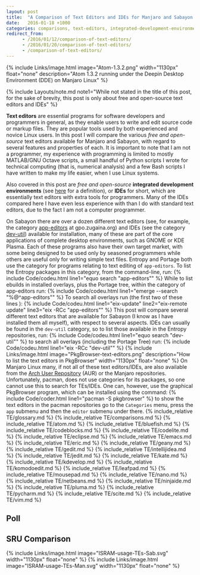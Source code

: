 ```yaml
---
layout: post
title:  "A Comparison of Text Editors and IDEs for Manjaro and Sabayon Linux"
date:   2016-01-18 +1000
categories: comparisons, text-editors, integrated-development-environment, manjaro-linux, sabayon-linux
redirect_from:
      - /2016/01/12/comparison-of-text-editors/
      - /2016/01/20/comparison-of-text-editors/
      - /comparison-of-text-editors/
---
```

{% include Links/image.html image="Atom-1.3.2.png" width="1130px" float="none" description="Atom 1.3.2 running under the Deepin Desktop Environment (DDE) on Manjaro Linux" %}

{% include Layouts/note.md note1="While not stated in the title of this post, for the sake of brevity, this post is only about free and open-source text editors and IDEs" %}

**Text editors** are essential programs for software developers and programmers in general, as they enable users to write and edit source code or markup files. They are popular tools used by both experienced and novice Linux users. In this post I will compare the various *free and open-source* text editors available for Manjaro and Sabayon, with regard to several features and properties of each. It is important to note that I am not a programmer, my experience with programming is limited to mostly MATLAB/GNU Octave scripts, a small handful of Python scripts I wrote for technical computing (that is, numerical analysis) and a few Bash scripts I have written to make my life easier, when I use Linux systems.

Also covered in this post are *free and open-source* **integrated development environments** (see [here](#integrated-development-environment) for a definition), or **IDEs** for short, which are essentially text editors with extra tools for programmers. Many of the IDEs compared here I have even less experience with than I do with standard text editors, due to the fact I am not a computer programmer.

On Sabayon there are over a dozen different text editors (see, for example, the category [app-editors](http://gpo.zugaina.org/app-editors/) at gpo.zugaina.org) and IDEs (see the category [dev-util](http://gpo.zugaina.org/dev-util/)) available for installation, many of these are part of the core applications of complete desktop environments, such as GNOME or KDE Plasma. Each of these programs also have their own target market, with some being designed to be used only by seasoned programmers while others are useful only for writing simple text files. Entropy and Portage both use the category for programs relating to text editing of `app-editors`. To list the Entropy packages in this category, from the command-line, run:
{% include Code/codeu.html line1="equo search &quot;app-editors&quot;" %}
While to list ebuilds in installed overlays, plus the Portage tree, within the category of app-editors run:
{% include Code/codeu.html line1="emerge --search &quot;%@^app-editors&quot;" %}
To search all overlays run (the first two of these lines ):
{% include Code/codeu.html line1="eix-update" line2="eix-remote update" line3="eix -RCc &quot;app-editors&quot;" %}
This post will compare several different text editors that are available for Sabayon (I know as I have installed them all myself), with respect to several aspects.
IDEs can usually be found in the `dev-util` category, so to list those available in the Entropy repositories, run:
{% include Code/codeu.html line1="equo search &quot;dev-util&quot;" %}
to search all overlays (including the Portage Tree) run:
{% include Code/codeu.html line1="eix -RCc &quot;dev-util&quot;" %}
{% include Links/image.html image="PkgBrowser-text-editors.png" description="How to list the text editors in PkgBrowser" width="1130px" float="none" %}
On Manjaro Linux many, if not all of these text editors/IDEs, are also available from the [Arch User Repository](https://aur.archlinux.org) (AUR) or the Manjaro repositories. Unfortunately, pacman, does not use categories for its packages, so one cannot use this to search for TEs/IDEs. One can, however, use the graphical PkgBrowser program, which can be installed using the command:
{% include Code/coder.html line1="pacman -S pkgbrowser" %}
to show the text editors in the pacman repositories go to the `Categories` menu, press the `app` submenu and then the `editor` submenu under there.
{% include_relative TE/glossary.md %}
{% include_relative TE/comparisons.md %}
{% include_relative TE/atom.md %}
{% include_relative TE/bluefish.md %}
{% include_relative TE/codeblocks.md %}
{% include_relative TE/codelite.md %}
{% include_relative TE/eclipse.md %}
{% include_relative TE/emacs.md %}
{% include_relative TE/eric.md %}
{% include_relative TE/geany.md %}
{% include_relative TE/gedit.md %}
{% include_relative TE/intellijidea.md %}
{% include_relative TE/jedit.md %}
{% include_relative TE/kate.md %}
{% include_relative TE/kdevelop.md %}
{% include_relative TE/komodoedit.md %}
{% include_relative TE/leafpad.md %}
{% include_relative TE/mousepad.md %}
{% include_relative TE/nano.md %}
{% include_relative TE/netbeans.md %}
{% include_relative TE/ninjaide.md %}
{% include_relative TE/pluma.md %}
{% include_relative TE/pycharm.md %}
{% include_relative TE/scite.md %}
{% include_relative TE/vim.md %}

## Poll
<div id="debate_1_2324434"></div>
<script>
  (function () {
    var opst = document.createElement('script');
    opst.type = 'text/javascript';
    opst.async = true;
    opst.src = '/js/embed-2324434.js';
    (document.getElementsByTagName('head')[0] ||
      document.getElementsByTagName('body')[0]).appendChild(opst);
  }());
</script>

## SRU Comparison
{% include Links/image.html image="ISRAM-usage-TEs-Sab.svg" width="1130px" float="none" %}
{% include Links/image.html image="ISRAM-usage-TEs-Man.svg" width="1130px" float="none" %}

[^1]: Ben Ogle (11 November 2015). [*Atom 1.3*](http://blog.atom.io/2015/12/11/atom-1-3.html). *blog.atom.io*: Atom.
[^2]: [Releases &middot; jenslody/codeblocks](https://github.com/jenslody/codeblocks/releases?after=CODEBLOCKS_1_0_BETA5). Retrieved 12 January 2016.
[^3]: [Plugins](http://codeblocks.org/cbplugins). Retrieved 12 January 2016.
